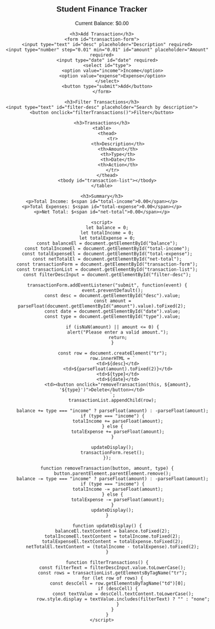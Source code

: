 <!DOCTYPE html>
<html lang="en">
<head>
    <meta charset="UTF-8">
    <meta name="viewport" content="width=device-width, initial-scale=1.0">
    <title>Student Finance Tracker</title>
    <style>
        body {
            font-family: Arial, sans-serif;
            max-width: 600px;
            margin: auto;
            padding: 20px;
            text-align: center;
        }
        table {
            width: 100%;
            border-collapse: collapse;
            margin-top: 20px;
        }
        th, td {
            border: 1px solid black;
            padding: 8px;
            text-align: left;
        }
    </style>
</head>
<body>
    <h2>Student Finance Tracker</h2>
    <p>Current Balance: $<span id="balance">0.00</span></p>
    
    <h3>Add Transaction</h3>
    <form id="transaction-form">
        <input type="text" id="desc" placeholder="Description" required>
        <input type="number" step="0.01" min="0.01" id="amount" placeholder="Amount" required>
        <input type="date" id="date" required>
        <select id="type">
            <option value="income">Income</option>
            <option value="expense">Expense</option>
        </select>
        <button type="submit">Add</button>
    </form>
    
    <h3>Filter Transactions</h3>
    <input type="text" id="filter-desc" placeholder="Search by description">
    <button onclick="filterTransactions()">Filter</button>
    
    <h3>Transactions</h3>
    <table>
        <thead>
            <tr>
                <th>Description</th>
                <th>Amount</th>
                <th>Type</th>
                <th>Date</th>
                <th>Action</th>
            </tr>
        </thead>
        <tbody id="transaction-list"></tbody>
    </table>
    
    <h3>Summary</h3>
    <p>Total Income: $<span id="total-income">0.00</span></p>
    <p>Total Expenses: $<span id="total-expense">0.00</span></p>
    <p>Net Total: $<span id="net-total">0.00</span></p>
    
    <script>
        let balance = 0;
        let totalIncome = 0;
        let totalExpense = 0;
        const balanceEl = document.getElementById("balance");
        const totalIncomeEl = document.getElementById("total-income");
        const totalExpenseEl = document.getElementById("total-expense");
        const netTotalEl = document.getElementById("net-total");
        const transactionForm = document.getElementById("transaction-form");
        const transactionList = document.getElementById("transaction-list");
        const filterDescInput = document.getElementById("filter-desc");

        transactionForm.addEventListener("submit", function(event) {
            event.preventDefault();
            const desc = document.getElementById("desc").value;
            const amount = parseFloat(document.getElementById("amount").value).toFixed(2);
            const date = document.getElementById("date").value;
            const type = document.getElementById("type").value;
            
            if (isNaN(amount) || amount <= 0) {
                alert("Please enter a valid amount.");
                return;
            }
            
            const row = document.createElement("tr");
            row.innerHTML = `
                <td>${desc}</td>
                <td>${parseFloat(amount).toFixed(2)}</td>
                <td>${type}</td>
                <td>${date}</td>
                <td><button onclick="removeTransaction(this, ${amount}, '${type}')">Delete</button></td>
            `;
            transactionList.appendChild(row);
            
            balance += type === "income" ? parseFloat(amount) : -parseFloat(amount);
            if (type === "income") {
                totalIncome += parseFloat(amount);
            } else {
                totalExpense += parseFloat(amount);
            }
            
            updateDisplay();
            transactionForm.reset();
        });

        function removeTransaction(button, amount, type) {
            button.parentElement.parentElement.remove();
            balance -= type === "income" ? parseFloat(amount) : -parseFloat(amount);
            if (type === "income") {
                totalIncome -= parseFloat(amount);
            } else {
                totalExpense -= parseFloat(amount);
            }
            updateDisplay();
        }

        function updateDisplay() {
            balanceEl.textContent = balance.toFixed(2);
            totalIncomeEl.textContent = totalIncome.toFixed(2);
            totalExpenseEl.textContent = totalExpense.toFixed(2);
            netTotalEl.textContent = (totalIncome - totalExpense).toFixed(2);
        }

        function filterTransactions() {
            const filterText = filterDescInput.value.toLowerCase();
            const rows = transactionList.getElementsByTagName("tr");
            for (let row of rows) {
                const descCell = row.getElementsByTagName("td")[0];
                if (descCell) {
                    const textValue = descCell.textContent.toLowerCase();
                    row.style.display = textValue.includes(filterText) ? "" : "none";
                }
            }
        }
    </script>
</body>
</html>

